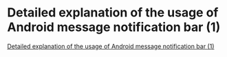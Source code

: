 # Detailed explanation of the usage of Android message notification bar (1)
[Detailed explanation of the usage of Android message notification bar (1)](https://aiwithcloud.com/2022/09/15/detailed_explanation_of_the_usage_of_android_message_notification_bar_1/)